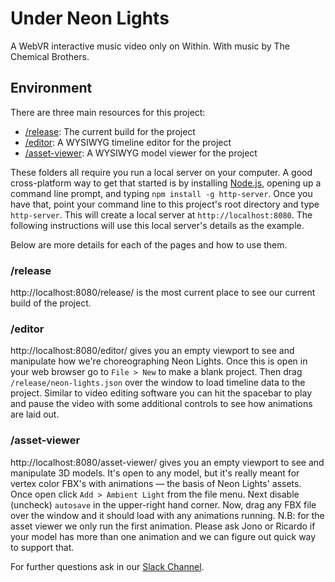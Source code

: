 # Under Neon Lights
A WebVR interactive music video only on Within. With music by The Chemical Brothers.

## Environment

There are three main resources for this project:
+ [/release](./release/): The current build for the project
+ [/editor](./editor): A WYSIWYG timeline editor for the project
+ [/asset-viewer](./asset-viewer/): A WYSIWYG model viewer for the project

These folders all require you run a local server on your computer. A good cross-platform way to get that started is by installing [Node.js](https://nodejs.org/en/), opening up a command line prompt, and typing `npm install -g http-server`. Once you have that, point your command line to this project's root directory and type `http-server`. This will create a local server at `http://localhost:8080`. The following instructions will use this local server's details as the example.

Below are more details for each of the pages and how to use them.

### /release
http://localhost:8080/release/ is the most current place to see our current build of the project.

### /editor
http://localhost:8080/editor/ gives you an empty viewport to see and manipulate how we're choreographing Neon Lights. Once this is open in your web browser go to `File > New` to make a blank project. Then drag `/release/neon-lights.json` over the window to load timeline data to the project. Similar to video editing software you can hit the spacebar to play and pause the video with some additional controls to see how animations are laid out.

### /asset-viewer
http://localhost:8080/asset-viewer/ gives you an empty viewport to see and manipulate 3D models. It's open to any model, but it's really meant for vertex color FBX's with animations — the basis of Neon Lights' assets. Once open click `Add > Ambient Light` from the file menu. Next disable (uncheck) `autosave` in the upper-right hand corner. Now, drag any FBX file over the window and it should load with any animations running. N.B: for the asset viewer we only run the first animation. Please ask Jono or Ricardo if your model has more than one animation and we can figure out quick way to support that.

For further questions ask in our [Slack Channel](https://with-in.slack.com/archives/neon-lights).
